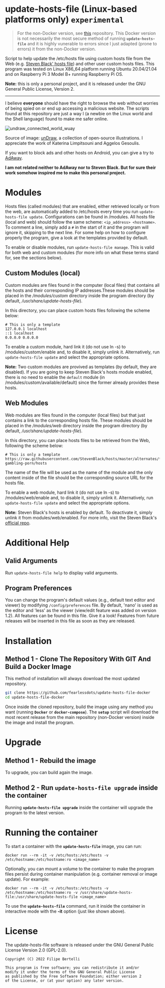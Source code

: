 # update-hosts-file (Linux-based platforms only) **`experimental`**

> For the non-Docker version, see [this](https://github.com/fearlessdots/update-hosts-file) repository. This Docker version is not necessarily the most secure method of running **`update-hosts-file`** and it is highly vunerable to errors since I just adapted (prone to errors) it from the non-Docker version.

Script to help update the /etc/hosts file using custom hosts file from the Web (e.g. [Steven Black' hosts file](https://github.com/StevenBlack/hosts/ )) and other user custom hosts files. This program was tested on Linux X86_64 platform running Ubuntu 20.04/21.04 and on Raspberry Pi 3 Model B+ running Raspberry Pi OS.

**Note:** this is only a personal project, and it is released under the GNU General Public License, Version 2.

---

I believe **everyone** should have the right to browse the web without worries of being spied on or end up accessing a malicious website. The scripts found at this repository are just a way I (a newbie on the Linux world and the Shell language) found to make me safer online.

![undraw_connected_world_wuay](https://user-images.githubusercontent.com/63175560/123716784-d6a4b080-d851-11eb-9c1d-f7fb3054f609.png)

Source of image: [unDraw](https://undraw.co), a collection of open-source illustrations. I appreciate the work of Katerina Limpitsouni and Aggelos Gesoulis.

If you want to block ads and other hosts on Android, you can give a try to [AdAway](https://github.com/AdAway/adaway.github.io).

**I am not related neither to AdAway nor to Steven Black. But for sure their work somehow inspired me to make this personal project.**

# Modules
Hosts files (called modules) that are enabled, either retrieved locally or from the web, are automatically added to /etc/hosts every time you run `update-hosts-file update`. Configurations can be found in /modules. All hosts file (local and web) should follow the same scheme:
`<ip_address> <hostname>`. To comment a line, simply add a `#` in the start of it and the program will ignore it, skipping to the next line. For some help on how to configure properly the program, give a look at the templates provided by default.

To enable or disable modules, run `update-hosts-file manage`. This is valid for both web and custom modules (for more info on what these terms stand for, see the sections below). 

## Custom Modules (local)

Custom modules are files found in the computer (local files) that contains all the hosts and their corresponding IP addresses.These modules should be placed in the */modules/custom* directory inside the program directory (by default, */usr/share/update-hosts-file*).

In this directory, you can place custom hosts files following the scheme below:
```
# This is only a template
127.0.0.1 localhost
::1 localhost
0.0.0.0 0.0.0.0
```
To enable a custom module, hard link it (do not use ln -s) to /modules/custom/enable and, to disable it, simply unlink it. Alternatively, run `update-hosts-file update` and select the appropriate options.

**Note:** Two custom modules are provived as templates (by default, they are disabled). If you are going to keep Steven Black's hosts module enabled, there is no need to enable the `default` module (in /modules/custom/available/default) since the former already provides these hosts.

## Web Modules

Web modules are files found in the computer (local files) but that just contains a link to the corresponding hosts file. These modules should be placed in the */modules/web* directory inside the program directory (by default, */usr/share/update-hosts-file*).

In this directory, you can place hosts files to be retrieved from the Web, following the scheme below:
```
# This is only a template
https://raw.githubusercontent.com/StevenBlack/hosts/master/alternates/fakenews-gambling-porn/hosts
```
The name of the file will be used as the name of the module and the only content inside of the file should be the corresponding source URL for the hosts file. 
  
To enable a web module, hard link it (do not use ln -s) to /modules/web/enable and, to disable it, simply unlink it. Alternatively, run `update-hosts-file update` and select the appropriate options.

**Note:** Steven Black's hosts is enabled by default. To deactivate it, simply unlink it from modules/web/enabled. For more info, visit the Steven Black's [official repo](https://github.com/StevenBlack/hosts/).

# Additional Help

## Valid Arguments
Run `update-hosts-file help` to display valid arguments.

## Program Preferences
You can change the program's default values (e.g., default text editor and viewer) by modifying `/config/preferences` file. By default, 'nano' is used as the editor and 'less' as the viewer (view/edit feature was added on version 1.2). All features can be found in this file. Give it a look! Features from future releases will be inserted in this file as soon as they are released.

# Installation

## Method 1 - Clone The Repository With GIT And Build a Docker Image
This method of installation will always download the most updated repository.

```bash
git clone https://github.com/fearlessdots/update-hosts-file-docker
cd update-hosts-file-docker
```
Once inside the cloned repository, build the image using any method you want (running **`Docker`** or **`docker-compose`**). The **`setup`** script will download the most recent release from the main repository (non-Docker version) inside the image and install the program.

# Upgrade

## Method 1 - Rebuild the image
To upgrade, you can build again the image.

## Method 2 - Run `update-hosts-file upgrade` inside the container
Running **`update-hosts-file upgrade`** inside the container will upgrade the program to the latest version.

# Running the container

To start a container with the **`update-hosts-file`** image, you can run:

```shell
docker run --rm -it -v /etc/hosts:/etc/hosts -v /etc/hostname:/etc/hostname:ro <image_name>
```

Optionally, you can mount a volume to the container to make the program files persist during container manipulation (e.g. container removal or image update). For example:

```shell
docker run --rm -it -v /etc/hosts:/etc/hosts -v /etc/hostname:/etc/hostname:ro -v /usr/share/update-hosts-file:/usr/share/update-hosts-file <image_name>
```

To use the **`update-hosts-file`** command, run it inside the container in interactive mode with the **-it** option (just like shown above).


# License
The update-hosts-file software is released under the GNU General Public License Version 2.0 (GPL-2.0).

```
Copyright (C) 2022 Filipe Bertelli

This program is free software; you can redistribute it and/or
modify it under the terms of the GNU General Public License
as published by the Free Software Foundation; either version 2
of the License, or (at your option) any later version.
```
